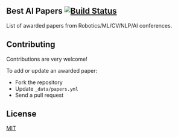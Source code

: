 ## Best AI Papers [![Build Status](https://travis-ci.com/clemense/ai-bestpapers.svg?branch=gh-pages)](https://travis-ci.com/clemense/ai-bestpapers)

List of awarded papers from Robotics/ML/CV/NLP/AI conferences.

## Contributing

Contributions are very welcome!

To add or update an awarded paper:
- Fork the repository
- Update `_data/papers.yml`
- Send a pull request

## License

[MIT](LICENSE)
